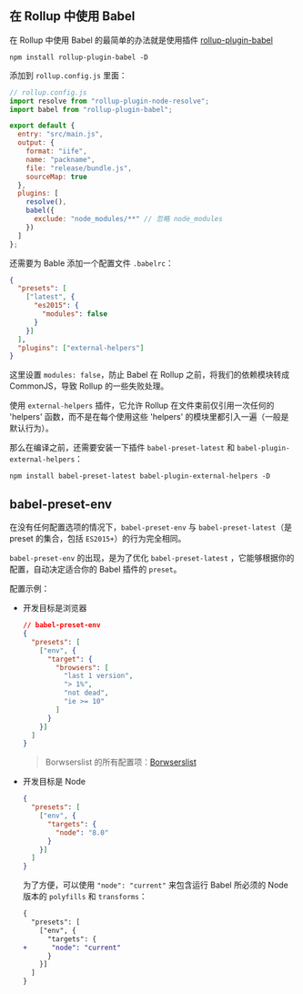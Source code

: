 ## 在 Rollup 中使用 Babel

在 Rollup 中使用 Babel 的最简单的办法就是使用插件 [rollup-plugin-babel](https://github.com/rollup/rollup-plugin-babel)

```shell
npm install rollup-plugin-babel -D
```

添加到 `rollup.config.js` 里面：

```js
// rollup.config.js
import resolve from "rollup-plugin-node-resolve";
import babel from "rollup-plugin-babel";

export default {
  entry: "src/main.js",
  output: {
    format: "iife",
    name: "packname",
    file: "release/bundle.js",
    sourceMap: true
  },
  plugins: [
    resolve(),
    babel({
      exclude: "node_modules/**" // 忽略 node_modules
    })
  ]
};
```

还需要为 Bable 添加一个配置文件 `.babelrc`：

```json
{
  "presets": [
    ["latest", {
      "es2015": {
        "modules": false
      }
    }]
  ],
  "plugins": ["external-helpers"]
}
```

这里设置 `modules: false`，防止 Babel 在 Rollup 之前，将我们的依赖模块转成 CommonJS，导致 Rollup 的一些失败处理。

使用 `external-helpers` 插件，它允许 Rollup 在文件束前仅引用一次任何的 'helpers' 函数，而不是在每个使用这些 'helpers' 的模块里都引入一遍（一般是默认行为）。

那么在编译之前，还需要安装一下插件 `babel-preset-latest` 和 `babel-plugin-external-helpers`：

```shell
npm install babel-preset-latest babel-plugin-external-helpers -D
```

## babel-preset-env

在没有任何配置选项的情况下，`babel-preset-env` 与 `babel-preset-latest`（是 preset 的集合，包括 `ES2015+`）的行为完全相同。

`babel-preset-env` 的出现，是为了优化 `babel-preset-latest` ，它能够根据你的配置，自动决定适合你的 Babel 插件的 `preset`。


配置示例：

- 开发目标是浏览器

  ```json
  // babel-preset-env
  {
    "presets": [
      ["env", {
        "target": {
          "browsers": [
            "last 1 version",
            "> 1%",
            "not dead",
            "ie >= 10"
          ]
        }
      }]
    ]
  }
  ```

  > Borwserslist 的所有配置项：[Borwserslist](https://github.com/browserslist/browserslist)

- 开发目标是 Node

  ```json
  {
    "presets": [
      ["env", {
        "targets": {
          "node": "8.0"
        }
      }]
    ]
  }
  ```

  为了方便，可以使用 `"node": "current"` 来包含运行 Babel 所必须的 Node 版本的 `polyfills` 和 `transforms`：

  ```diff
  {
    "presets": [
      ["env", {
        "targets": {
  +      "node": "current"
        }
      }]
    ]
  }
  ```
